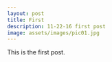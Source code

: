```yaml
---
layout: post
title: First
description: 11-22-16 first post
image: assets/images/pic01.jpg
---
```


This is the first post.
